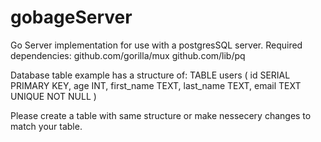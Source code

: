 # gobageServer
Go Server implementation for use with a postgresSQL server.
Required dependencies:
github.com/gorilla/mux
github.com/lib/pq

Database table example has a structure of:
TABLE users (
 	id SERIAL PRIMARY KEY,
 	age INT,
 	first_name TEXT,
 	last_name TEXT,
  email TEXT UNIQUE NOT NULL
)

Please create a table with same structure or make nessecery changes to match your table.
